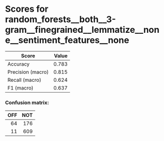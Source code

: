 # Scores for random_forests__both__3-gram__finegrained__lemmatize__none__sentiment_features__none
|      Score      |Value|
|-----------------|----:|
|Accuracy         |0.783|
|Precision (macro)|0.815|
|Recall (macro)   |0.624|
|F1 (macro)       |0.637|

### Confusion matrix:
|OFF|NOT|
|--:|--:|
| 64|176|
| 11|609|
